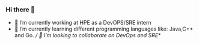 ### Hi there 👋

- 🔭 I’m currently working at HPE as a DevOPS/SRE intern
- 🌱 I’m currently learning different programming languages like: Java,C++ and Go.
  */ 👯 I’m looking to collaborate on DevOps and SRE**
  

